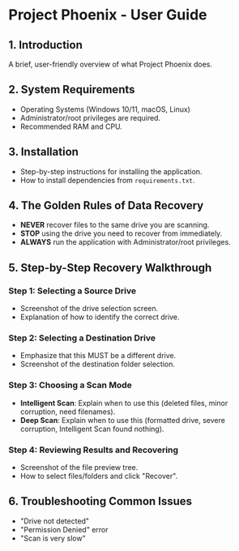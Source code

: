 # Project Phoenix - User Guide

## 1. Introduction
A brief, user-friendly overview of what Project Phoenix does.

## 2. System Requirements
- Operating Systems (Windows 10/11, macOS, Linux)
- Administrator/root privileges are required.
- Recommended RAM and CPU.

## 3. Installation
- Step-by-step instructions for installing the application.
- How to install dependencies from `requirements.txt`.

## 4. The Golden Rules of Data Recovery
- **NEVER** recover files to the same drive you are scanning.
- **STOP** using the drive you need to recover from immediately.
- **ALWAYS** run the application with Administrator/root privileges.

## 5. Step-by-Step Recovery Walkthrough
### Step 1: Selecting a Source Drive
- Screenshot of the drive selection screen.
- Explanation of how to identify the correct drive.

### Step 2: Selecting a Destination Drive
- Emphasize that this MUST be a different drive.
- Screenshot of the destination folder selection.

### Step 3: Choosing a Scan Mode
- **Intelligent Scan**: Explain when to use this (deleted files, minor corruption, need filenames).
- **Deep Scan**: Explain when to use this (formatted drive, severe corruption, Intelligent Scan found nothing).

### Step 4: Reviewing Results and Recovering
- Screenshot of the file preview tree.
- How to select files/folders and click "Recover".

## 6. Troubleshooting Common Issues
- "Drive not detected"
- "Permission Denied" error
- "Scan is very slow"